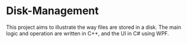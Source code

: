 # Disk-Management
This project aims to illustrate the way files are stored in a disk. The main logic and operation are written in C++, and the UI in C# using WPF. 
